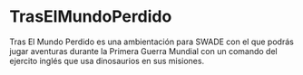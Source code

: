 # TrasElMundoPerdido
Tras El Mundo Perdido es una ambientación para SWADE con el que podrás jugar aventuras durante la Primera Guerra Mundial con un comando del ejercito inglés que usa dinosaurios en sus misiones.
